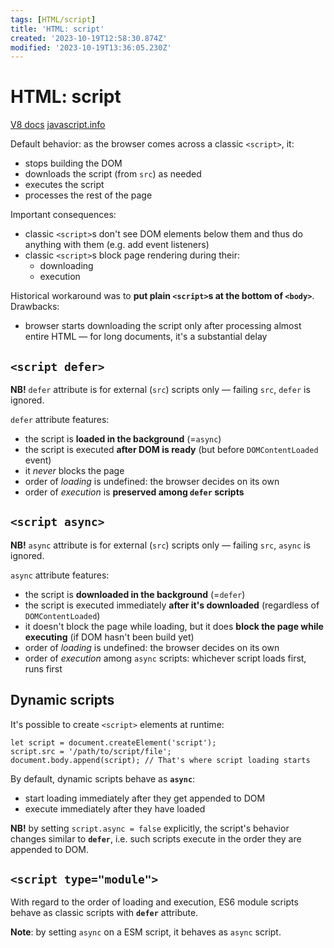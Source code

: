 ```yaml
---
tags: [HTML/script]
title: 'HTML: script'
created: '2023-10-19T12:58:30.874Z'
modified: '2023-10-19T13:36:05.230Z'
---
```


# HTML: script

[V8 docs](https://v8.dev/features/modules#defer)
[javascript.info](https://javascript.info/script-async-defer)

Default behavior: as the browser comes across a classic `<script>`, it:
- stops building the DOM
- downloads the script (from `src`) as needed
- executes the script
- processes the rest of the page

Important consequences:
- classic `<script>`s don't see DOM elements below them and thus do anything with them (e.g. add event listeners)
- classic `<script>`s block page rendering during their:
  - downloading
  - execution

Historical workaround was to **put plain `<script>`s at the bottom of `<body>`**. Drawbacks:
  - browser starts downloading the script only after processing almost entire HTML &mdash; for long documents, it's a substantial delay


## `<script defer>`

**NB!** `defer` attribute is for external (`src`) scripts only &mdash; failing `src`, `defer` is ignored.

`defer` attribute features:
- the script is **loaded in the background** (=`async`)
- the script is executed **after DOM is ready** (but before `DOMContentLoaded` event)
- it _never_ blocks the page
- order of _loading_ is undefined: the browser decides on its own
- order of _execution_ is **preserved among `defer` scripts**


## `<script async>`

**NB!** `async` attribute is for external (`src`) scripts only &mdash; failing `src`, `async` is ignored.

`async` attribute features:
- the script is **downloaded in the background** (=`defer`)
- the script is executed immediately **after it's downloaded** (regardless of `DOMContentLoaded`)
- it doesn't block the page while loading, but it does **block the page while executing** (if DOM hasn't been build yet)
- order of _loading_ is undefined: the browser decides on its own
- order of _execution_ among `async` scripts: whichever script loads first, runs first


## Dynamic scripts

It's possible to create `<script>` elements at runtime:
```
let script = document.createElement('script');
script.src = '/path/to/script/file';
document.body.append(script); // That's where script loading starts
```

By default, dynamic scripts behave as **`async`**:
- start loading immediately after they get appended to DOM
- execute immediately after they have loaded

**NB!** by setting `script.async = false` explicitly, the script's behavior changes similar to **`defer`**, i.e. such scripts execute in the order they are appended to DOM.


## `<script type="module">`

With regard to the order of loading and execution, ES6 module scripts behave as classic scripts with **`defer`** attribute.

**Note**: by setting `async` on a ESM script, it behaves as `async` script.




